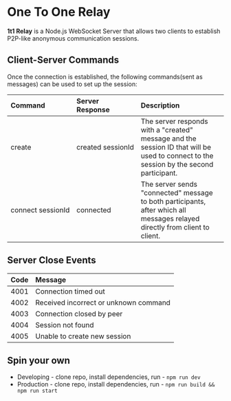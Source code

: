 # One To One Relay

**1t1 Relay** is a Node.js WebSocket Server that allows two clients to establish P2P-like anonymous communication sessions.

## Client-Server Commands

Once the connection is established, the following commands(sent as messages) can be used to set up the session:

| Command | Server Response | Description |
| :------ | :-------------- | :---------- |
| create  | created sessionId | The server responds with a "created" message and the session ID that will be used to connect to the session by the second participant. |
| connect sessionId | connected | The server sends "connected" message to both participants, after which all messages relayed directly from client to client. |

## Server Close Events

| Code | Message |
| :--- | :------ |
| 4001 | Connection timed out |
| 4002 | Received incorrect or unknown command |
| 4003 | Connection closed by peer |
| 4004 | Session not found |
| 4005 | Unable to create new session |

## Spin your own
  * Developing - clone repo, install dependencies, run - `npm run dev`
  * Production - clone repo, install dependencies, run - `npm run build && npm run start`
